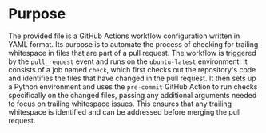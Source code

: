 # Purpose
The provided file is a GitHub Actions workflow configuration written in YAML format. Its purpose is to automate the process of checking for trailing whitespace in files that are part of a pull request. The workflow is triggered by the `pull_request` event and runs on the `ubuntu-latest` environment. It consists of a job named `check`, which first checks out the repository's code and identifies the files that have changed in the pull request. It then sets up a Python environment and uses the `pre-commit` GitHub Action to run checks specifically on the changed files, passing any additional arguments needed to focus on trailing whitespace issues. This ensures that any trailing whitespace is identified and can be addressed before merging the pull request.
